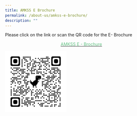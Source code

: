 ```yaml
---
title: AMKSS E Brochure
permalink: /about-us/amkss-e-brochure/
description: ""
---
```

Please click on the link or scan the QR code for the E- Brochure

<p style="text-align:center;"><a href="https://online.fliphtml5.com/imxpa/wtom/#p=1"><font color="#62C183">AMKSS E - Brochure</font></a></p>

<style>  
img {  
  display: block;  
  margin-left: auto;  
  margin-right: auto;  
}  
</style>  
<body><img src="/images/Ebrochure%20Qr%20code%20Updated.png" alt="AMKSS E - Brochure" style="width:40%;">  
  
</body>